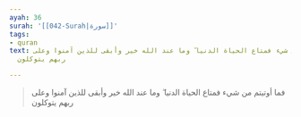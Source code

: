 ```yaml
---
ayah: 36
surah: '[[042-Surah|سورة]]'
tags:
- quran
text: فما أوتيتم من شيء فمتاع الحياة الدنيا ۖ وما عند الله خير وأبقى للذين آمنوا وعلى
  ربهم يتوكلون

---
```

> فما أوتيتم من شيء فمتاع الحياة الدنيا ۖ وما عند الله خير وأبقى للذين آمنوا وعلى ربهم يتوكلون
